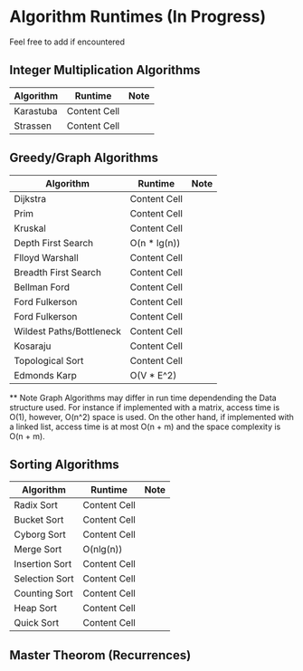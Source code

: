 # Algorithm Runtimes (In Progress) 

Feel free to add if encountered 

## Integer Multiplication Algorithms 

| Algorithm  | Runtime | Note 
| ------------- | ------------- | ------------- |
|  Karastuba    | Content Cell  |               |
|  Strassen     | Content Cell  |               |


## Greedy/Graph Algorithms


| Algorithm  | Runtime | Note 
| ------------- | ------------- | ------------- |
| Dijkstra           | Content Cell  |               |
| Prim               | Content Cell  |               |
| Kruskal            | Content Cell  |               |
| Depth First Search |  O(n * lg(n))     |               |
| Flloyd Warshall    | Content Cell  |               |
| Breadth First Search | Content Cell  |               |
| Bellman Ford        | Content Cell  |               |
| Ford Fulkerson      | Content Cell  |               |
| Ford Fulkerson      | Content Cell  |               |
| Wildest Paths/Bottleneck   | Content Cell  |               |
| Kosaraju  | Content Cell  |               |
| Topological Sort  | Content Cell  |               |
| Edmonds Karp  | O(V * E^2)  |               |

** Note Graph Algorithms may differ in run time dependending the Data structure used.
For instance if implemented with a matrix, access time is O(1), however, O(n^2) space
is used. On the other hand, if implemented with a linked list, access time is at most 
O(n + m) and the space complexity is O(n + m). 

## Sorting Algorithms 

| Algorithm  | Runtime | Note 
| ------------- | ------------- | ------------- |
| Radix Sort    | Content Cell  |               |
| Bucket Sort  | Content Cell  |               |
| Cyborg Sort  | Content Cell  |               |
| Merge Sort   |  O(nlg(n))     |               |
| Insertion Sort  | Content Cell  |               |
| Selection Sort  | Content Cell  |               |
| Counting Sort   | Content Cell  |               |
| Heap Sort     | Content Cell  |               |
| Quick Sort     | Content Cell  |               |

## Master Theorom (Recurrences)





